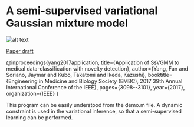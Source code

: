 # A semi-supervised variational Gaussian mixture model

![alt text](https://github.com/fandulu/SsVGMM/blob/master/demo.png)

[Paper draft](https://github.com/fandulu/SsVGMM/blob/master/Application_of_SsVGMM_to_Medical_Data___Classification_with_Novelty_Detection.pdf)

@inproceedings{yang2017application,
  title={Application of SsVGMM to medical data-classification with novelty detection},
  author={Yang, Fan and Soriano, Jaymar and Kubo, Takatomi and Ikeda, Kazushi},
  booktitle={Engineering in Medicine and Biology Society (EMBC), 2017 39th Annual International Conference of the IEEE},
  pages={3098--3101},
  year={2017},
  organization={IEEE}
}

This program can be easily understood from the demo.m file. A dynamic constraint is used in the variational inference, so that a semi-supervised learning can be performed.

